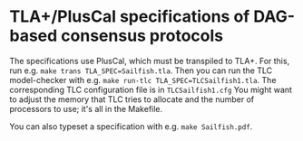 # TLA+/PlusCal specifications of DAG-based consensus protocols

The specifications use PlusCal, which must be transpiled to TLA+.
For this, run e.g. `make trans TLA_SPEC=Sailfish.tla`.
Then you can run the TLC model-checker with e.g. `make run-tlc TLA_SPEC=TLCSailfish1.tla`.
The corresponding TLC configuration file is in `TLCSailfish1.cfg`
You might want to adjust the memory that TLC tries to allocate and the number of processors to use; it's all in the Makefile.

You can also typeset a specification with e.g. `make Sailfish.pdf`.
